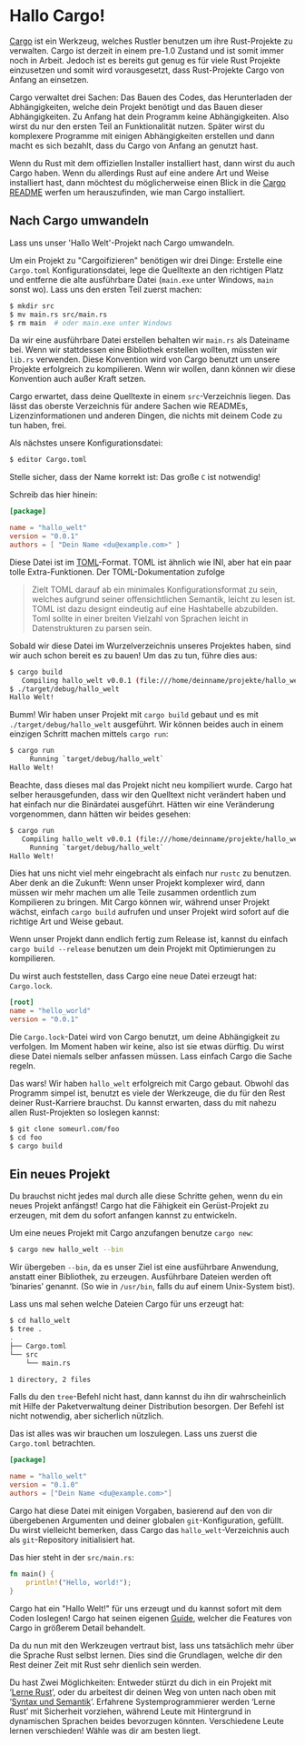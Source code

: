 # Hallo Cargo!

[Cargo][cratesio] ist ein Werkzeug, welches Rustler benutzen um ihre Rust-Projekte zu verwalten. Cargo ist derzeit in einem pre-1.0 Zustand und ist somit
immer noch in Arbeit. Jedoch ist es bereits gut genug es für viele Rust Projekte
einzusetzen und somit wird vorausgesetzt, dass Rust-Projekte Cargo von Anfang
an einsetzen.

[cratesio]: http://doc.crates.io

Cargo verwaltet drei Sachen: Das Bauen des Codes, das Herunterladen der
Abhängigkeiten, welche dein Projekt benötigt und
das Bauen dieser Abhängigkeiten. Zu Anfang hat dein Programm keine
Abhängigkeiten. Also wirst du nur den ersten Teil an Funktionalität nutzen.
Später wirst du komplexere Programme mit einigen Abhängigkeiten erstellen
und dann macht es sich bezahlt, dass du Cargo von Anfang an genutzt hast.

Wenn du Rust mit dem offiziellen Installer installiert hast, dann wirst du
auch Cargo haben. Wenn du allerdings Rust auf eine andere Art und Weise
installiert hast, dann möchtest du möglicherweise einen Blick in die
[Cargo README][cargoreadme] werfen um herauszufinden, wie man Cargo installiert.

[cargoreadme]: https://github.com/rust-lang/cargo#installing-cargo-from-nightlies

## Nach Cargo umwandeln

Lass uns unser 'Hallo Welt'-Projekt nach Cargo umwandeln.

Um ein Projekt zu "Cargoifizieren" benötigen wir drei Dinge:
Erstelle eine `Cargo.toml` Konfigurationsdatei, lege die Quelltexte an den
richtigen Platz und entferne die alte ausführbare Datei (`main.exe` unter
Windows, `main` sonst wo). Lass uns den ersten Teil zuerst machen:

```bash
$ mkdir src
$ mv main.rs src/main.rs
$ rm main  # oder main.exe unter Windows
```

Da wir eine ausführbare Datei erstellen behalten wir `main.rs` als
Dateiname bei. Wenn wir stattdessen eine Bibliothek erstellen wollten,
müssten wir `lib.rs` verwenden. Diese Konvention wird von Cargo benutzt um
unsere Projekte erfolgreich zu kompilieren. Wenn wir wollen, dann können
wir diese Konvention auch außer Kraft setzen.

[crates-custom]: http://doc.crates.io/manifest.html#configuring-a-target

Cargo erwartet, dass deine Quelltexte in einem `src`-Verzeichnis liegen.
Das lässt das oberste Verzeichnis für andere Sachen wie READMEs,
Lizenzinformationen und anderen Dingen, die nichts mit deinem
Code zu tun haben, frei.
<!-- A place for everything, and everything in its place. -->

Als nächstes unsere Konfigurationsdatei:

```bash
$ editor Cargo.toml
```

Stelle sicher, dass der Name korrekt ist: Das große `C` ist notwendig!

Schreib das hier hinein:

```toml
[package]

name = "hallo_welt"
version = "0.0.1"
authors = [ "Dein Name <du@example.com>" ]
```

Diese Datei ist im [TOML][toml]-Format. TOML ist ähnlich wie INI, aber hat ein
paar tolle Extra-Funktionen. Der TOML-Dokumentation zufolge

> Zielt TOML darauf ab ein minimales Konfigurationsformat zu sein, welches
> aufgrund seiner offensichtlichen Semantik, leicht zu lesen ist. TOML ist
> dazu designt eindeutig auf eine Hashtabelle abzubilden. Toml sollte in einer
> breiten Vielzahl von Sprachen leicht in Datenstrukturen zu parsen sein.

[toml]: https://github.com/toml-lang/toml

Sobald wir diese Datei im Wurzelverzeichnis unseres Projektes haben, sind wir
auch schon bereit es zu bauen! Um das zu tun, führe dies aus:

```bash
$ cargo build
   Compiling hallo_welt v0.0.1 (file:///home/deinname/projekte/hallo_welt)
$ ./target/debug/hallo_welt
Hallo Welt!
```

Bumm! Wir haben unser Projekt mit `cargo build` gebaut und es mit
`./target/debug/hallo_welt` ausgeführt. Wir können beides auch in
einem einzigen Schritt machen mittels `cargo run`:

```bash
$ cargo run
     Running `target/debug/hallo_welt`
Hallo Welt!
```

Beachte, dass dieses mal das Projekt nicht neu kompiliert wurde. Cargo hat
selber herausgefunden, dass wir den Quelltext nicht verändert haben und hat
einfach nur die Binärdatei ausgeführt. Hätten wir eine Veränderung
vorgenommen, dann hätten wir beides gesehen:

```bash
$ cargo run
   Compiling hallo_welt v0.0.1 (file:///home/deinname/projekte/hallo_welt)
     Running `target/debug/hallo_welt`
Hallo Welt!
```

Dies hat uns nicht viel mehr eingebracht als einfach nur `rustc` zu benutzen.
Aber denk an die Zukunft: Wenn unser Projekt komplexer wird, dann müssen wir
mehr machen um alle Teile zusammen ordentlich zum Kompilieren zu bringen.
Mit Cargo können wir, während unser Projekt wächst, einfach `cargo build`
aufrufen und unser Projekt wird sofort auf die richtige Art und Weise gebaut.

Wenn unser Projekt dann endlich fertig zum Release ist, kannst du einfach
`cargo build --release` benutzen um dein Projekt mit Optimierungen zu
kompilieren.

Du wirst auch feststellen, dass Cargo eine neue Datei erzeugt hat: `Cargo.lock`.

```toml
[root]
name = "hello_world"
version = "0.0.1"
```

Die `Cargo.lock`-Datei wird von Cargo benutzt, um deine Abhängigkeit zu
verfolgen. Im Moment haben wir keine, also ist sie etwas dürftig.
Du wirst diese Datei niemals selber anfassen müssen. Lass einfach Cargo
die Sache regeln.

Das wars! Wir haben `hallo_welt` erfolgreich mit Cargo gebaut. Obwohl das
Programm simpel ist, benutzt es viele der Werkzeuge, die du für den Rest
deiner Rust-Karriere brauchst. <!-- klingt etwas merkwürdig -->
Du kannst erwarten, dass du mit nahezu allen Rust-Projekten so
loslegen kannst:

```bash
$ git clone someurl.com/foo
$ cd foo
$ cargo build
```

## Ein neues Projekt

Du brauchst nicht jedes mal durch alle diese Schritte gehen, wenn du ein neues
Projekt anfängst! Cargo hat die Fähigkeit ein Gerüst-Projekt zu erzeugen, mit
dem du sofort anfangen kannst zu entwickeln.

Um eine neues Projekt mit Cargo anzufangen benutze `cargo new`:

```bash
$ cargo new hallo_welt --bin
```

Wir übergeben `--bin`, da es unser Ziel ist eine ausführbare Anwendung,
anstatt einer Bibliothek, zu erzeugen. Ausführbare Dateien werden oft
‘binaries’ genannt.
(So wie in `/usr/bin`, falls du auf einem Unix-System bist).

Lass uns mal sehen welche Dateien Cargo für uns erzeugt hat:

```bash
$ cd hallo_welt
$ tree .
.
├── Cargo.toml
└── src
    └── main.rs

1 directory, 2 files
```

Falls du den `tree`-Befehl nicht hast, dann kannst du ihn dir wahrscheinlich
mit Hilfe der Paketverwaltung deiner Distribution besorgen. Der Befehl ist nicht
notwendig, aber sicherlich nützlich.

Das ist alles was wir brauchen um loszulegen. Lass uns zuerst die `Cargo.toml` betrachten.

```toml
[package]

name = "hallo_welt"
version = "0.1.0"
authors = ["Dein Name <du@example.com>"]
```

Cargo hat diese Datei mit einigen Vorgaben, basierend auf den von dir
übergebenen Argumenten und deiner globalen `git`-Konfiguration, gefüllt.
Du wirst vielleicht bemerken, dass Cargo das `hallo_welt`-Verzeichnis auch
als `git`-Repository initialisiert hat.

Das hier steht in der `src/main.rs`:

```rust
fn main() {
    println!("Hello, world!");
}
```

Cargo hat ein "Hallo Welt!" für uns erzeugt und du kannst sofort mit dem Coden
loslegen!
Cargo hat seinen eigenen [Guide][guide], welcher die Features von Cargo in
größerem Detail behandelt.

[guide]: http://doc.crates.io/guide.html

Da du nun mit den Werkzeugen vertraut bist, lass uns tatsächlich mehr über
die Sprache Rust selbst lernen. Dies sind die Grundlagen, welche dir den Rest
deiner Zeit mit Rust sehr dienlich sein werden.

Du hast Zwei Möglichkeiten:
Entweder stürzt du dich in ein Projekt mit ‘[Lerne Rust][learnrust]’,
oder du arbeitest dir deinen Weg von unten nach oben mit
‘[Syntax und Semantik][syntax]’.
Erfahrene Systemprogrammierer werden ‘Lerne Rust’ mit Sicherheit vorziehen, während Leute
mit Hintergrund in dynamischen Sprachen beides bevorzugen könnten.
Verschiedene Leute lernen verschieden! Wähle was dir am besten liegt.

[learnrust]: Lerne_Rust.html
[syntax]: Syntax_Und_Semantik.html
